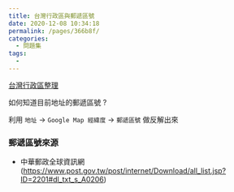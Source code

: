 ```yaml
---
title: 台灣行政區與郵遞區號
date: 2020-12-08 10:34:18
permalink: /pages/366b8f/
categories:
  - 問題集
tags:
  - 
---
```



[台灣行政區整理](https://github.com/donma/TaiwanAddressCityAreaRoadChineseEnglishJSON)

如何知道目前地址的郵遞區號 ?

利用 `地址` -> `Google Map 經緯度` -> `郵遞區號` 做反解出來

### 郵遞區號來源

- 中華郵政全球資訊網(https://www.post.gov.tw/post/internet/Download/all_list.jsp?ID=2201#dl_txt_s_A0206)